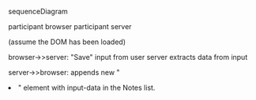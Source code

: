 sequenceDiagram

participant browser
participant server

(assume the DOM has been loaded)

browser->>server: "Save" input from user
server extracts data from input

server->>browser: appends new "<li>" element with input-data in the Notes list.
